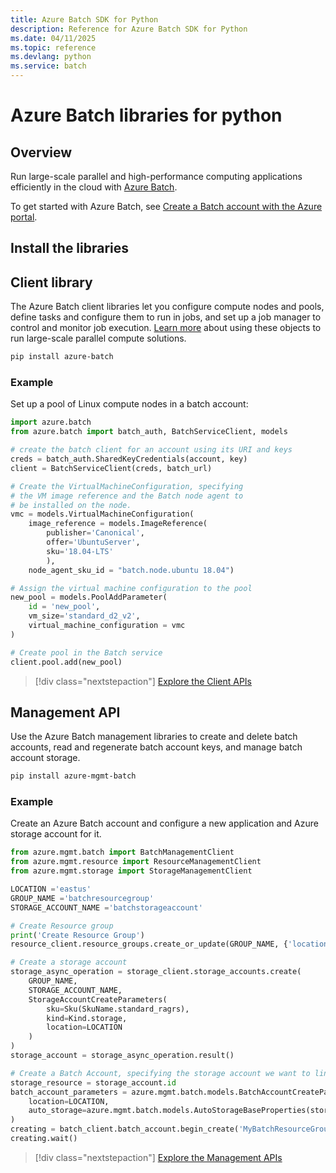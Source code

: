 ```yaml
---
title: Azure Batch SDK for Python
description: Reference for Azure Batch SDK for Python
ms.date: 04/11/2025
ms.topic: reference
ms.devlang: python
ms.service: batch
---
```

# Azure Batch libraries for python

## Overview

Run large-scale parallel and high-performance computing applications efficiently in the cloud with [Azure Batch](/azure/batch/batch-technical-overview).

To get started with Azure Batch, see [Create a Batch account with the Azure portal](/azure/batch/batch-account-create-portal).

## Install the libraries

## Client library
The Azure Batch client libraries let you configure compute nodes and pools, define tasks and configure them to run in jobs, and set up a job manager to control and monitor job execution. [Learn more](/azure/batch/batch-api-basics) about using these objects to run large-scale parallel compute solutions.

```bash
pip install azure-batch
```
### Example

Set up a pool of Linux compute nodes in a batch account:

```python
import azure.batch
from azure.batch import batch_auth, BatchServiceClient, models

# create the batch client for an account using its URI and keys
creds = batch_auth.SharedKeyCredentials(account, key)
client = BatchServiceClient(creds, batch_url)

# Create the VirtualMachineConfiguration, specifying
# the VM image reference and the Batch node agent to
# be installed on the node.
vmc = models.VirtualMachineConfiguration(
    image_reference = models.ImageReference(
        publisher='Canonical',
        offer='UbuntuServer',
        sku='18.04-LTS'
        ),
    node_agent_sku_id = "batch.node.ubuntu 18.04")

# Assign the virtual machine configuration to the pool
new_pool = models.PoolAddParameter(
    id = 'new_pool',
    vm_size='standard_d2_v2',
    virtual_machine_configuration = vmc
)

# Create pool in the Batch service
client.pool.add(new_pool)
```

> [!div class="nextstepaction"]
> [Explore the Client APIs](/python/api/azure-batch)

## Management API
Use the Azure Batch management libraries to create and delete batch accounts, read and regenerate batch account keys, and manage batch account storage.

```bash
pip install azure-mgmt-batch
```

### Example
Create an Azure Batch account and configure a new application and Azure storage account for it.

```python
from azure.mgmt.batch import BatchManagementClient
from azure.mgmt.resource import ResourceManagementClient
from azure.mgmt.storage import StorageManagementClient

LOCATION ='eastus'
GROUP_NAME ='batchresourcegroup'
STORAGE_ACCOUNT_NAME ='batchstorageaccount'

# Create Resource group
print('Create Resource Group')
resource_client.resource_groups.create_or_update(GROUP_NAME, {'location': LOCATION})

# Create a storage account
storage_async_operation = storage_client.storage_accounts.create(
    GROUP_NAME,
    STORAGE_ACCOUNT_NAME,
    StorageAccountCreateParameters(
        sku=Sku(SkuName.standard_ragrs),
        kind=Kind.storage,
        location=LOCATION
    )
)
storage_account = storage_async_operation.result()

# Create a Batch Account, specifying the storage account we want to link
storage_resource = storage_account.id
batch_account_parameters = azure.mgmt.batch.models.BatchAccountCreateParameters(
    location=LOCATION,
    auto_storage=azure.mgmt.batch.models.AutoStorageBaseProperties(storage_resource)
)
creating = batch_client.batch_account.begin_create('MyBatchResourceGroup', 'MyBatchAccount', batch_account_parameters)
creating.wait()
```

> [!div class="nextstepaction"]
> [Explore the Management APIs](/python/api/azure-mgmt-batch)